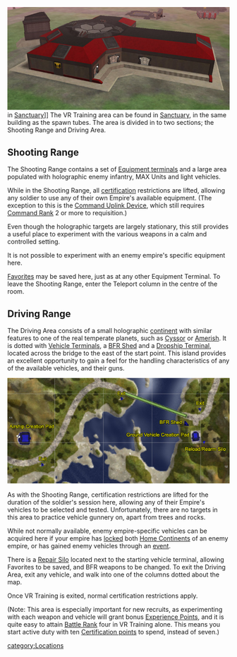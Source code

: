 ![](images/VR_bldg.jpg "fig:VR_bldg.jpg") in
[Sanctuary](Sanctuary.md "wikilink")\]\] The VR Training area can be found
in [Sanctuary](Sanctuary.md "wikilink"), in the same building as the spawn
tubes. The area is divided in to two sections; the Shooting Range and
Driving Area.

## Shooting Range

The Shooting Range contains a set of [Equipment
terminals](Equipment_terminal.md "wikilink") and a large area populated
with holographic enemy infantry, MAX Units and light vehicles.

While in the Shooting Range, all
[certification](certification.md "wikilink") restrictions are lifted,
allowing any soldier to use any of their own Empire's available
equipment. (The exception to this is the [Command Uplink
Device](Command_Uplink_Device.md "wikilink"), which still requires [Command
Rank](Command_Rank.md "wikilink") 2 or more to requisition.)

Even though the holographic targets are largely stationary, this still
provides a useful place to experiment with the various weapons in a calm
and controlled setting.

It is not possible to experiment with an enemy empire's specific
equipment here.

[Favorites](Favorites.md "wikilink") may be saved here, just as at any
other Equipment Terminal. To leave the Shooting Range, enter the
Teleport column in the centre of the room.

## Driving Range

The Driving Area consists of a small holographic
[continent](continent.md "wikilink") with similar features to one of the
real temperate planets, such as [Cyssor](Cyssor.md "wikilink") or
[Amerish](Amerish.md "wikilink"). It is dotted with [Vehicle
Terminals](Vehicle_Terminal.md "wikilink"), a [BFR
Shed](BFR_Shed.md "wikilink") and a [Dropship
Terminal](Dropship_Terminal.md "wikilink"), located across the bridge to
the east of the start point. This island provides an excellent
opportunity to gain a feel for the handling characteristics of any of
the available vehicles, and their guns.

![](images/VR_vehs_map.jpg "VR_vehs_map.jpg")

As with the Shooting Range, certification restrictions are lifted for
the duration of the soldier's session here, allowing any of their
Empire's vehicles to be selected and tested. Unfortunately, there are no
targets in this area to practice vehicle gunnery on, apart from trees
and rocks.

While not normally available, enemy empire-specific vehicles can be
acquired here if your empire has [locked](Continental_lock.md "wikilink")
both [Home Continents](Home_Continent.md "wikilink") of an enemy empire, or
has gained enemy vehicles through an [event](event.md "wikilink").

There is a [Repair Silo](Repair_Silo.md "wikilink") located next to the
starting vehicle terminal, allowing Favorites to be saved, and BFR
weapons to be changed. To exit the Driving Area, exit any vehicle, and
walk into one of the columns dotted about the map.

Once VR Training is exited, normal certification restrictions apply.

(Note: This area is especially important for new recruits, as
experimenting with each weapon and vehicle will grant bonus [Experience
Points](Experience_Points.md "wikilink"), and it is quite easy to attain
[Battle Rank](Battle_Rank.md "wikilink") four in VR Training alone. This
means you start active duty with ten [Certification
points](Certification_points.md "wikilink") to spend, instead of seven.)

[category:Locations](category:Locations.md "wikilink")
